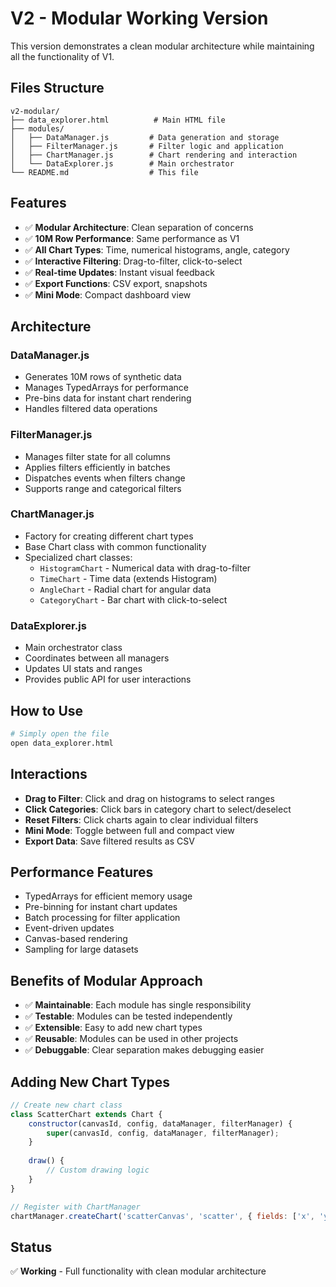 # V2 - Modular Working Version

This version demonstrates a clean modular architecture while maintaining all the functionality of V1.

## Files Structure
```
v2-modular/
├── data_explorer.html          # Main HTML file
├── modules/
│   ├── DataManager.js         # Data generation and storage
│   ├── FilterManager.js       # Filter logic and application
│   ├── ChartManager.js        # Chart rendering and interaction
│   └── DataExplorer.js        # Main orchestrator
└── README.md                  # This file
```

## Features
- ✅ **Modular Architecture**: Clean separation of concerns
- ✅ **10M Row Performance**: Same performance as V1
- ✅ **All Chart Types**: Time, numerical histograms, angle, category
- ✅ **Interactive Filtering**: Drag-to-filter, click-to-select
- ✅ **Real-time Updates**: Instant visual feedback
- ✅ **Export Functions**: CSV export, snapshots
- ✅ **Mini Mode**: Compact dashboard view

## Architecture

### DataManager.js
- Generates 10M rows of synthetic data
- Manages TypedArrays for performance
- Pre-bins data for instant chart rendering
- Handles filtered data operations

### FilterManager.js  
- Manages filter state for all columns
- Applies filters efficiently in batches
- Dispatches events when filters change
- Supports range and categorical filters

### ChartManager.js
- Factory for creating different chart types
- Base Chart class with common functionality
- Specialized chart classes:
  - `HistogramChart` - Numerical data with drag-to-filter
  - `TimeChart` - Time data (extends Histogram)
  - `AngleChart` - Radial chart for angular data
  - `CategoryChart` - Bar chart with click-to-select

### DataExplorer.js
- Main orchestrator class
- Coordinates between all managers
- Updates UI stats and ranges
- Provides public API for user interactions

## How to Use
```bash
# Simply open the file
open data_explorer.html
```

## Interactions
- **Drag to Filter**: Click and drag on histograms to select ranges
- **Click Categories**: Click bars in category chart to select/deselect
- **Reset Filters**: Click charts again to clear individual filters
- **Mini Mode**: Toggle between full and compact view
- **Export Data**: Save filtered results as CSV

## Performance Features
- TypedArrays for efficient memory usage
- Pre-binning for instant chart updates
- Batch processing for filter application
- Event-driven updates
- Canvas-based rendering
- Sampling for large datasets

## Benefits of Modular Approach
- ✅ **Maintainable**: Each module has single responsibility
- ✅ **Testable**: Modules can be tested independently
- ✅ **Extensible**: Easy to add new chart types
- ✅ **Reusable**: Modules can be used in other projects
- ✅ **Debuggable**: Clear separation makes debugging easier

## Adding New Chart Types
```javascript
// Create new chart class
class ScatterChart extends Chart {
    constructor(canvasId, config, dataManager, filterManager) {
        super(canvasId, config, dataManager, filterManager);
    }
    
    draw() {
        // Custom drawing logic
    }
}

// Register with ChartManager
chartManager.createChart('scatterCanvas', 'scatter', { fields: ['x', 'y'] });
```

## Status
✅ **Working** - Full functionality with clean modular architecture
